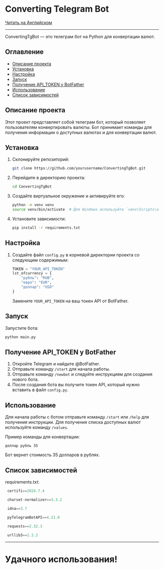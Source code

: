 # Converting Telegram Bot


[Читать на Английском](README.md)
___


ConvertingTgBot — это телеграм бот на Python для конвертации валют.

## Оглавление

- [Описание проекта](#описание-проекта)
- [Установка](#установка)
- [Настройка](#настройка)
- [Запуск](#запуск)
- [Получение API_TOKEN у BotFather](#получение-api_token-у-botfather)
- [Использование](#использование)
- [Список зависимостей](#список-зависимостей)

## Описание проекта

Этот проект представляет собой телеграм бот, который позволяет пользователям конвертировать валюты. Бот принимает команды для получения информации о доступных валютах и для конвертации валют.

## Установка

1. Склонируйте репозиторий:
    ```sh
    git clone https://github.com/yourusername/ConvertingTgBot.git
    ```
2. Перейдите в директорию проекта:
    ```sh
    cd ConvertingTgBot
    ```
3. Создайте виртуальное окружение и активируйте его:
    ```sh
    python -m venv venv
    source venv/bin/activate  # Для Windows используйте `venv\Scripts\activate`
    ```
4. Установите зависимости:
    ```sh
    pip install -r requirements.txt
    ```

## Настройка

1. Создайте файл `config.py` в корневой директории проекта со следующим содержимым:
    ```python
    TOKEN = "YOUR_API_TOKEN"
    lst_ofcurrency = {
        "рубль": "RUB",
        "евро": "EUR",
        "доллар": "USD"
    }
    ```
    Замените `YOUR_API_TOKEN` на ваш токен API от BotFather.

## Запуск

Запустите бота:
```sh
python main.py
```

## Получение API_TOKEN у BotFather

1. Откройте Telegram и найдите @BotFather.
2. Отправьте команду `/start` для начала работы.
3. Отправьте команду `/newbot` и следуйте инструкциям для создания нового бота.
4. После создания бота вы получите токен API, который нужно вставить в файл `config.py`.


## Использование

Для начала работы с ботом отправьте команду `/start` или `/help` для получения инструкции. Для получения списка доступных валют используйте команду `/values`.

Пример команды для конвертации:
```text
доллар рубль 35
```
Бот вернет стоимость 35 долларов в рублях.


## Список зависимостей

requirements.txt:
   ```python
    certifi==2024.7.4

    charset-normalizer==3.3.2

    idna==3.7
    
    pyTelegramBotAPI==4.21.0

    requests==2.32.3

    urllib3==2.2.2
   ```

---
# Удачного использования!